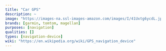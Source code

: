 ```yaml
---
title: "Car GPS"
description: ~
image: "https://images-na.ssl-images-amazon.com/images/I/41Uxtg6ycdL.jpg"
brands: [garmin, tomtom, magellan]
purposes: [navigation]
qualities: []
types: [navigation-device]
wiki: "https://en.wikipedia.org/wiki/GPS_navigation_device"
---
```

